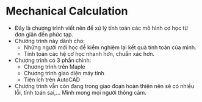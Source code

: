 # Mechanical Calculation
- Đây là chương trình viết nên để xử lý tính toán các mô hình cơ học từ đơn giản đến phức tạp. 
- Chương trình này dành cho:
  - Những người mới học để kiểm nghiệm lại kết quả tính toán của mình.
  - Tính toán các hệ cơ học nhanh hơn, chuẩn xác hơn.
- Chương trình có 3 phần chính:
  - Chương trình trên Maple
  - Chương trình giao diện máy tính
  - Tiện ích trên AutoCAD
- Chương trình vẫn còn đang trong giao đoạn hoàn thiện nên sẽ có nhiều lỗi, tính toán sai,... Mình mong mọi người thông cảm.
